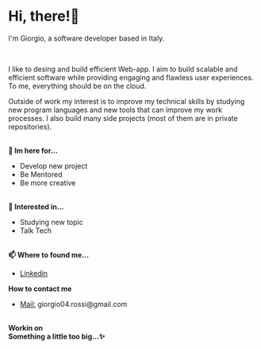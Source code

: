 <h1>Hi, there!👋</h1>
<p>I'm Giorgio, a software developer based in Italy.</p>
</br>
<p>I like to desing and build efficient Web-app. I aim to build scalable and efficient software while providing engaging and flawless user experiences. To me, everything should be on the cloud.</p>
<p>Outside of work my interest is to improve my technical skills by studying new program languages and new tools that can improve my work processes. I also build many side projects (most of them are in private repositories).</p>
</br>
<!---
<b>About me</b>
<ul>
  <li>20 yo</li>
  <li>Born in Italy</li>
  <li>Living in Italy, IT</li>
  <li>Working</li>
  <li>Still studying</li>
</ul>
--->
<b>🌱 Im here for...</b>
<ul>
    <li>Develop new project</li>
    <li>Be Mentored</li>
    <li>Be more creative</li>
</ul>
</br>
<b>👀 Interested in...</b>
<ul>
  <li>Studying new topic</li>
  <li>Talk Tech</li>
</ul>
</br>
<b>📫 Where to found me...</b>
<ul>
  <a href="https://https://www.linkedin.com/in/rossi-giorgio/"><li>Linkedin</li></a>  
</ul>
<b>How to contact me</b>
<ul>
 <li><a href="mailto:giorgio04.rossi@gmail.com">Mail:</a> giorgio04.rossi@gmail.com</li>
</ul>
</br>
<b>Workin on</b><br>
<b>Something a little too big...✨</b>

<!---
- 👋 Hi, I’m @Giorgio-Rossi
- 👀 I’m interested in ...
- 🌱 I’m currently learning Kotlin Language
- 💞️ I’m looking to collaborate on ...
- 📫 How to reach me giorgio04.rossi@gmail.com

Giorgio-Rossi/Giorgio-Rossi is a ✨ special ✨ repository because its `README.md` (this file) appears on your GitHub profile.
You can click the Preview link to take a look at your changes.
--->
